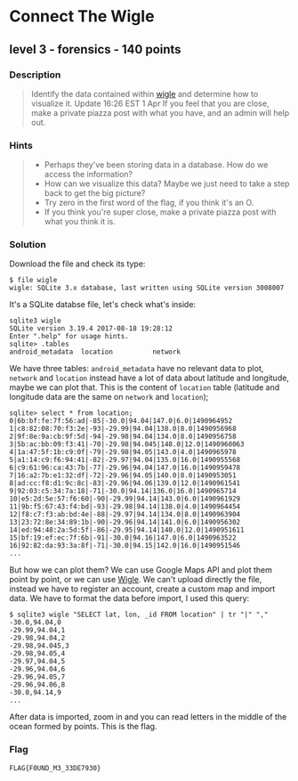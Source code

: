 # Connect The Wigle
## level 3 - forensics - 140 points

### Description
> Identify the data contained within [wigle](./data/wigle) and determine how to visualize it. Update 16:26 EST 1 Apr If you feel that you are close, make a private piazza post with what you have, and an admin will help out.

### Hints
> * Perhaps they've been storing data in a database. How do we access the information?
> * How can we visualize this data? Maybe we just need to take a step back to get the big picture?
> * Try zero in the first word of the flag, if you think it's an O.
> * If you think you're super close, make a private piazza post with what you think it is.

### Solution

Download the file and check its type:

```
$ file wigle
wigle: SQLite 3.x database, last written using SQLite version 3008007
```

It's a SQLite databse file, let's check what's inside:

```
sqlite3 wigle
SQLite version 3.19.4 2017-08-18 19:28:12
Enter ".help" for usage hints.
sqlite> .tables
android_metadata  location          network
```

We have three tables: `android_metadata` have no relevant data to plot, `network` and `location` instead have a lot of data about latitude and longitude, maybe we can plot that. This is the content of `location` table (latitude and longitude data are the same on `network` and `location`);

```
sqlite> select * from location;
0|6b:bf:fe:7f:56:ad|-85|-30.0|94.04|147.0|6.0|1490964952
1|c8:82:08:70:f3:2e|-93|-29.99|94.04|138.0|8.0|1490956968
2|9f:8e:9a:cb:9f:5d|-94|-29.98|94.04|134.0|8.0|1490956758
3|5b:ac:bb:09:f3:41|-70|-29.98|94.045|148.0|12.0|1490960063
4|1a:47:5f:1b:c9:0f|-79|-29.98|94.05|143.0|4.0|1490965978
5|a1:14:c9:f6:94:41|-82|-29.97|94.04|135.0|16.0|1490955568
6|c9:61:96:ca:43:7b|-77|-29.96|94.04|147.0|16.0|1490959478
7|16:a2:7b:e1:32:df|-72|-29.96|94.05|140.0|8.0|1490953051
8|ad:cc:f8:d1:9c:8c|-83|-29.96|94.06|139.0|12.0|1490961541
9|92:03:c5:34:7a:18|-71|-30.0|94.14|136.0|16.0|1490965714
10|e5:2d:5e:57:f6:60|-90|-29.99|94.14|143.0|6.0|1490961929
11|9b:f5:67:43:f4:bd|-93|-29.98|94.14|138.0|4.0|1490964454
12|f8:c7:f3:ab:bd:4e|-88|-29.97|94.14|134.0|8.0|1490963904
13|23:72:8e:34:89:1b|-90|-29.96|94.14|141.0|6.0|1490956302
14|ed:94:48:2a:5d:5f|-86|-29.95|94.14|140.0|12.0|1490951611
15|bf:19:ef:ec:7f:6b|-91|-30.0|94.16|147.0|6.0|1490963522
16|92:82:da:93:3a:8f|-71|-30.0|94.15|142.0|16.0|1490951546
...
```

But how we can plot them? We can use Google Maps API and plot them point by point, or we can use [Wigle](https://wigle.net/). We can't upload directly the file, instead we have to register an account, create a custom map and import data. We have to format the data before import, I used this query:

```
$ sqlite3 wigle "SELECT lat, lon, _id FROM location" | tr "|" ","
-30.0,94.04,0
-29.99,94.04,1
-29.98,94.04,2
-29.98,94.045,3
-29.98,94.05,4
-29.97,94.04,5
-29.96,94.04,6
-29.96,94.05,7
-29.96,94.06,8
-30.0,94.14,9
...
```

After data is imported, zoom in and you can read letters in the middle of the ocean formed by points. This is the flag.

### Flag
```
FLAG{F0UND_M3_33DE7930}
```